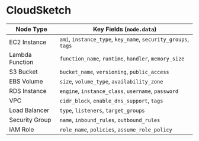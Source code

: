 # CloudSketch

| Node Type       | Key Fields (`node.data`)                                      |
| --------------- | ------------------------------------------------------------- |
| EC2 Instance    | `ami`, `instance_type`, `key_name`, `security_groups`, `tags` |
| Lambda Function | `function_name`, `runtime`, `handler`, `memory_size`          |
| S3 Bucket       | `bucket_name`, `versioning`, `public_access`                  |
| EBS Volume      | `size`, `volume_type`, `availability_zone`                    |
| RDS Instance    | `engine`, `instance_class`, `username`, `password`            |
| VPC             | `cidr_block`, `enable_dns_support`, `tags`                    |
| Load Balancer   | `type`, `listeners`, `target_groups`                          |
| Security Group  | `name`, `inbound_rules`, `outbound_rules`                     |
| IAM Role        | `role_name`, `policies`, `assume_role_policy`                 |

